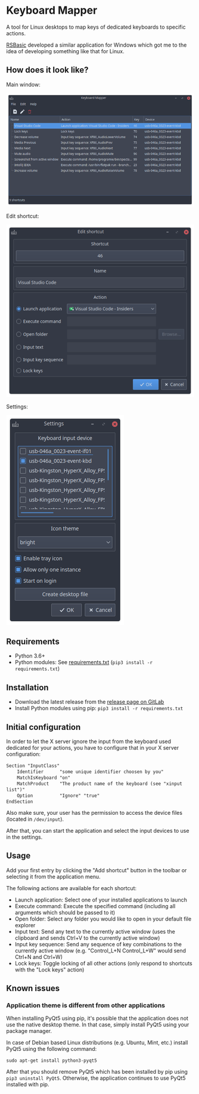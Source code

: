 # Keyboard Mapper

A tool for Linux desktops to map keys of dedicated keyboards to specific actions.

[RSBasic](https://www.rsbasic.de) developed a similar application for Windows which got me to the idea of developing something like that for Linux.

## How does it look like?

Main window:

![](screenshots/Main_Window.png)

Edit shortcut:

![](screenshots/Edit_Shortcut.png)

Settings:

![](screenshots/Settings.png)

## Requirements

* Python 3.6+
* Python modules: See [requirements.txt](requirements.txt) (`pip3 install -r requirements.txt`)

## Installation

* Download the latest release from the [release page on GitLab](https://gitlab.com/Programie/KeyboardMapper/tags)
* Install Python modules using pip: `pip3 install -r requirements.txt`

## Initial configuration

In order to let the X server ignore the input from the keyboard used dedicated for your actions, you have to configure that in your X server configuration:

```
Section "InputClass"
	Identifier      "some unique identifier choosen by you"
	MatchIsKeyboard "on"
	MatchProduct    "The product name of the keyboard (see "xinput list")"
	Option          "Ignore" "true"
EndSection
```

Also make sure, your user has the permission to access the device files (located in `/dev/input`).

After that, you can start the application and select the input devices to use in the settings.

## Usage

Add your first entry by clicking the "Add shortcut" button in the toolbar or selecting it from the application menu.

The following actions are available for each shortcut:

* Launch application: Select one of your installed applications to launch
* Execute command: Execute the specified command (including all arguments which should be passed to it)
* Open folder: Select any folder you would like to open in your default file explorer
* Input text: Send any text to the currently active window (uses the clipboard and sends Ctrl+V to the currently active window)
* Input key sequence: Send any sequence of key combinations to the currently active window (e.g. "Control_L+N Control_L+W" would send Ctrl+N and Ctrl+W)
* Lock keys: Toggle locking of all other actions (only respond to shortcuts with the "Lock keys" action)

## Known issues

### Application theme is different from other applications

When installing PyQt5 using pip, it's possible that the application does not use the native desktop theme. In that case, simply install PyQt5 using your package manager.

In case of Debian based Linux distributions (e.g. Ubuntu, Mint, etc.) install PyQt5 using the following command:

```
sudo apt-get install python3-pyqt5
```

After that you should remove PyQt5 which has been installed by pip using `pip3 uninstall PyQt5`. Otherwise, the application continues to use PyQt5 installed with pip.